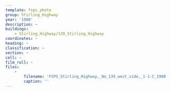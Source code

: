 ```yaml
---
template: fsps_photo
group: Stirling_Highway
year: '1980'
description: ~
buildings:
    - Stirling_Highway/139_Stirling_Highway
coordinates: ~
heading: ~
classification: ~
section: ~
cell: ~
film_roll: ~
files:
    -
        filename: 'FSPS_Stirling_Highway,_No_139_west_side,_1-1-C_1980.png'
        caption: ''
---
```

